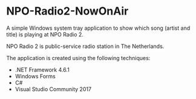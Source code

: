 # NPO-Radio2-NowOnAir

A simple Windows system tray application to show which song (artist and title) is playing at NPO Radio 2.

NPO Radio 2 is public-service radio station in The Netherlands.

The application is created using the following techniques:
- .NET Framework 4.6.1
- Windows Forms
- C#
- Visual Studio Community 2017
